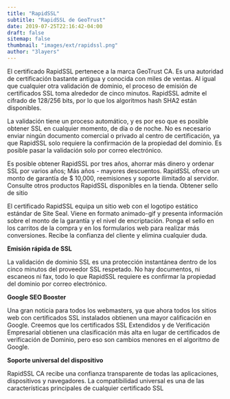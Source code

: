 ```yaml
---
title: "RapidSSL"
subtitle: "RapidSSL de GeoTrust"
date: 2019-07-25T22:16:42-04:00
draft: false
sitemap: false
thumbnail: "images/ext/rapidssl.png"
author: "3layers"
---
```


El certificado RapidSSL pertenece a la marca GeoTrust CA. Es una autoridad de certificación bastante antigua y conocida con miles de ventas. Al igual que cualquier otra validación de dominio, el proceso de emisión de certificados SSL toma alrededor de cinco minutos. RapidSSL admite el cifrado de 128/256 bits, por lo que los algoritmos hash SHA2 están disponibles.

La validación tiene un proceso automático, y es por eso que es posible obtener SSL en cualquier momento, de día o de noche. No es necesario enviar ningún documento comercial o privado al centro de certificación, ya que RapidSSL solo requiere la confirmación de la propiedad del dominio. Es posible pasar la validación solo por correo electrónico.

Es posible obtener RapidSSL por tres años, ahorrar más dinero y ordenar SSL por varios años; Más años - mayores descuentos. RapidSSL ofrece un monto de garantía de $ 10,000, reemisiones y soporte ilimitado al servidor. Consulte otros productos RapidSSL disponibles en la tienda.
Obtener sello de sitio

El certificado RapidSSL equipa un sitio web con el logotipo estático estándar de Site Seal. Viene en formato animado-gif y presenta información sobre el monto de la garantía y el nivel de encriptación. Ponga el sello en los carritos de la compra y en los formularios web para realizar más conversiones. Recibe la confianza del cliente y elimina cualquier duda.

**Emisión rápida de SSL**

La validación de dominio SSL es una protección instantánea dentro de los cinco minutos del proveedor SSL respetado. No hay documentos, ni escaneos ni fax, todo lo que RapidSSL requiere es confirmar la propiedad del dominio por correo electrónico.

**Google SEO Booster**

Una gran noticia para todos los webmasters, ya que ahora todos los sitios web con certificados SSL instalados obtienen una mayor calificación en Google. Creemos que los certificados SSL Extendidos y de Verificación Empresarial obtienen una clasificación más alta en lugar de certificados de verificación de Dominio, pero eso son cambios menores en el algoritmo de Google.

**Soporte universal del dispositivo**

RapidSSL CA recibe una confianza transparente de todas las aplicaciones, dispositivos y navegadores. La compatibilidad universal es una de las características principales de cualquier certificado SSL